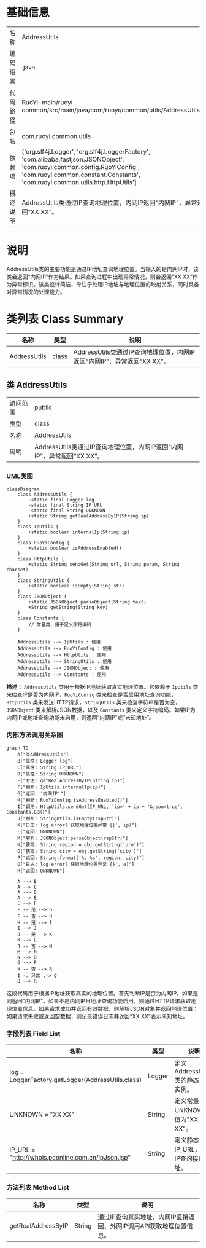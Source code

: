 # 基础信息

|      |      |
|------|------|
| 名称 | AddressUtils |
| 编码语言 | .java |
| 代码路径 | RuoYi-main/ruoyi-common/src/main/java/com/ruoyi/common/utils/AddressUtils.java |
| 包名 | com.ruoyi.common.utils |
| 依赖项 | ['org.slf4j.Logger', 'org.slf4j.LoggerFactory', 'com.alibaba.fastjson.JSONObject', 'com.ruoyi.common.config.RuoYiConfig', 'com.ruoyi.common.constant.Constants', 'com.ruoyi.common.utils.http.HttpUtils'] |
| 概述说明 | AddressUtils类通过IP查询地理位置，内网IP返回“内网IP”，异常返回“XX XX”。 |

# 说明

AddressUtils类的主要功能是通过IP地址查询地理位置。当输入的是内网IP时，该类会返回“内网IP”作为结果。如果查询过程中出现异常情况，则会返回“XX XX”作为异常标识。该类设计简洁，专注于处理IP地址与地理位置的映射关系，同时具备对异常情况的处理能力。

# 类列表 Class Summary

| 名称   | 类型  | 说明 |
|-------|------|-------------|
| AddressUtils | class | AddressUtils类通过IP查询地理位置，内网IP返回“内网IP”，异常返回“XX XX”。 |



## 类 AddressUtils

|      |      |
|------|------|
| 访问范围 | public |
| 类型 | class |
| 名称 | AddressUtils |
| 说明 | AddressUtils类通过IP查询地理位置，内网IP返回“内网IP”，异常返回“XX XX”。 |


### UML类图

```mermaid
classDiagram
    class AddressUtils {
        -static final Logger log
        -static final String IP_URL
        -static final String UNKNOWN
        +static String getRealAddressByIP(String ip)
    }
    class IpUtils {
        +static boolean internalIp(String ip)
    }
    class RuoYiConfig {
        +static boolean isAddressEnabled()
    }
    class HttpUtils {
        +static String sendGet(String url, String param, String charset)
    }
    class StringUtils {
        +static boolean isEmpty(String str)
    }
    class JSONObject {
        +static JSONObject parseObject(String text)
        +String getString(String key)
    }
    class Constants {
        // 常量类，用于定义字符编码
    }

    AddressUtils --> IpUtils : 使用
    AddressUtils --> RuoYiConfig : 使用
    AddressUtils --> HttpUtils : 使用
    AddressUtils --> StringUtils : 使用
    AddressUtils --> JSONObject : 使用
    AddressUtils --> Constants : 使用
```

**描述：**
`AddressUtils` 类用于根据IP地址获取真实地理位置。它依赖于 `IpUtils` 类来检查IP是否为内网IP，`RuoYiConfig` 类来检查是否启用地址查询功能，`HttpUtils` 类来发送HTTP请求，`StringUtils` 类来检查字符串是否为空，`JSONObject` 类来解析JSON数据，以及 `Constants` 类来定义字符编码。如果IP为内网IP或地址查询功能未启用，则返回“内网IP”或“未知地址”。


### 内部方法调用关系图

```mermaid
graph TD
    A["类AddressUtils"]
    B["属性: Logger log"]
    C["属性: String IP_URL"]
    D["属性: String UNKNOWN"]
    E["方法: getRealAddressByIP(String ip)"]
    F["判断: IpUtils.internalIp(ip)"]
    G["返回: '内网IP'"]
    H["判断: RuoYiConfig.isAddressEnabled()"]
    I["调用: HttpUtils.sendGet(IP_URL, 'ip=' + ip + '&json=true', Constants.GBK)"]
    J["判断: StringUtils.isEmpty(rspStr)"]
    K["日志: log.error('获取地理位置异常 {}', ip)"]
    L["返回: UNKNOWN"]
    M["解析: JSONObject.parseObject(rspStr)"]
    N["获取: String region = obj.getString('pro')"]
    O["获取: String city = obj.getString('city')"]
    P["返回: String.format('%s %s', region, city)"]
    Q["日志: log.error('获取地理位置异常 {}', e)"]
    R["返回: UNKNOWN"]

    A --> B
    A --> C
    A --> D
    A --> E
    E --> F
    F -- 是 --> G
    F -- 否 --> H
    H -- 是 --> I
    I --> J
    J -- 是 --> K
    K --> L
    J -- 否 --> M
    M --> N
    N --> O
    O --> P
    H -- 否 --> R
    I -. 异常 .-> Q
    Q --> R
```

这段代码用于根据IP地址获取真实的地理位置。首先判断IP是否为内网IP，如果是则返回“内网IP”。如果不是内网IP且地址查询功能启用，则通过HTTP请求获取地理位置信息。如果请求成功并返回有效数据，则解析JSON对象并返回地理位置；如果请求失败或返回空数据，则记录错误日志并返回“XX XX”表示未知地址。

### 字段列表 Field List

| 名称  | 类型  | 说明 |
|-------|-------|------|
| log = LoggerFactory.getLogger(AddressUtils.class) | Logger | 定义AddressUtils类的静态日志实例。 |
| UNKNOWN = "XX XX" | String | 定义常量UNKNOWN，值为"XX XX"。 |
| IP_URL = "http://whois.pconline.com.cn/ipJson.jsp" | String | 定义静态常量IP_URL，指向IP查询接口地址。 |

### 方法列表 Method List

| 名称  | 类型  | 说明 |
|-------|-------|------|
| getRealAddressByIP | String | 通过IP查询真实地址，内网IP直接返回，外网IP调用API获取地理位置信息。 |




